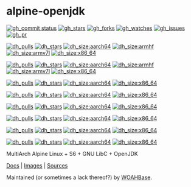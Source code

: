 # alpine-openjdk

[![gh_commit status][201]][151]
[![gh_stars][202]][152]
[![gh_forks][203]][153]
[![gh_watches][204]][154]
[![gh_issues][211]][161]
[![gh_pr][212]][162]

[![dh_pulls][705]][755]
[![dh_stars][706]][756]
[![dh_size:aarch64][708]][758]
[![dh_size:armhf][710]][760]
[![dh_size:armv7l][709]][759]
[![dh_size:x86_64][707]][757]

[![dh_pulls][805]][855]
[![dh_stars][806]][856]
[![dh_size:aarch64][808]][858]
[![dh_size:armhf][810]][860]
[![dh_size:armv7l][809]][859]
[![dh_size:x86_64][807]][857]

[![dh_pulls][905]][955]
[![dh_stars][906]][956]
[![dh_size:aarch64][908]][958]
[![dh_size:x86_64][907]][957]
<!--[![dh_size:armhf][910]][960]
[![dh_size:armv7l][909]][959]-->

[![dh_pulls][1005]][1055]
[![dh_stars][1006]][1056]
[![dh_size:aarch64][1008]][1058]
[![dh_size:x86_64][1007]][1057]
<!--[![dh_size:armhf][1010]][1060]
[![dh_size:armv7l][1009]][1059]-->

[![dh_pulls][1105]][1155]
[![dh_stars][1106]][1156]
[![dh_size:aarch64][1108]][1158]
[![dh_size:x86_64][1107]][1157]
<!--[![dh_size:armhf][1110]][1160]
[![dh_size:armv7l][1109]][1159]-->

[![dh_pulls][1405]][1455]
[![dh_stars][1406]][1456]
[![dh_size:aarch64][1408]][1458]
[![dh_size:x86_64][1407]][1457]
<!--[![dh_size:armhf][1410]][1460]
[![dh_size:armv7l][1409]][1459]-->

[![dh_pulls][1705]][1755]
[![dh_stars][1706]][1756]
[![dh_size:aarch64][1708]][1758]
[![dh_size:x86_64][1707]][1757]
<!--[![dh_size:armhf][1710]][1760]
[![dh_size:armv7l][1709]][1759]-->

[![dh_pulls][2105]][2155]
[![dh_stars][2106]][2156]
[![dh_size:aarch64][2108]][2158]
[![dh_size:x86_64][2107]][2157]
<!--[![dh_size:armhf][2110]][2160]
[![dh_size:armv7l][2109]][2159]-->

MultiArch Alpine Linux + S6 + GNU LibC + OpenJDK

[Docs][112] | [Images][155] | [Sources][151]

Maintained (or sometimes a lack thereof?) by [WOAHBase][110].

[110]: https://woahbase.online/
[112]: https://woahbase.online/images/alpine-openjdk8/

[151]: https://github.com/woahbase/alpine-openjdk
[152]: https://github.com/woahbase/alpine-openjdk/stargazers
[153]: https://github.com/woahbase/alpine-openjdk/network/members
[154]: https://github.com/woahbase/alpine-openjdk/watchers
[155]: https://hub.docker.com/r/woahbase/alpine-openjdk8

[161]: https://github.com/woahbase/alpine-openjdk/issues
[162]: https://github.com/woahbase/alpine-openjdk/pulls

[201]: https://img.shields.io/github/last-commit/woahbase/alpine-openjdk?color=brightgreen&style=flat-square&logo=github
[202]: https://img.shields.io/github/stars/woahbase/alpine-openjdk?color=brightgreen&style=flat-square&logo=github
[203]: https://img.shields.io/github/forks/woahbase/alpine-openjdk?color=brightgreen&style=flat-square&logo=github
[204]: https://img.shields.io/github/watchers/woahbase/alpine-openjdk?color=brightgreen&style=flat-square&logo=github

[211]: https://img.shields.io/github/issues/woahbase/alpine-openjdk?color=brightgreen&style=flat-square&logo=github
[212]: https://img.shields.io/github/issues-pr/woahbase/alpine-openjdk?color=brightgreen&style=flat-square&logo=github

[755]: https://hub.docker.com/r/woahbase/alpine-openjdk7
[756]: https://hub.docker.com/r/woahbase/alpine-openjdk7
[757]: https://hub.docker.com/r/woahbase/alpine-openjdk7/tags?name=x86_64&ordering=last_updated
[758]: https://hub.docker.com/r/woahbase/alpine-openjdk7/tags?name=aarch64&ordering=last_updated
[759]: https://hub.docker.com/r/woahbase/alpine-openjdk7/tags?name=armv7l&ordering=last_updated
[760]: https://hub.docker.com/r/woahbase/alpine-openjdk7/tags?name=armhf&ordering=last_updated

[705]: https://img.shields.io/docker/pulls/woahbase/alpine-openjdk7?color=brightgreen&style=flat-square&logo=docker&label=7.*
[706]: https://img.shields.io/docker/stars/woahbase/alpine-openjdk7?color=brightgreen&style=flat-square&logo=docker&label=stars
[707]: https://img.shields.io/docker/image-size/woahbase/alpine-openjdk7/x86_64?label=x86_64&color=brightgreen&style=flat-square&logo=docker
[708]: https://img.shields.io/docker/image-size/woahbase/alpine-openjdk7/aarch64?label=aarch64&color=brightgreen&style=flat-square&logo=docker
[709]: https://img.shields.io/docker/image-size/woahbase/alpine-openjdk7/armv7l?label=armv7l&color=brightgreen&style=flat-square&logo=docker
[710]: https://img.shields.io/docker/image-size/woahbase/alpine-openjdk7/armhf?label=armhf&color=brightgreen&style=flat-square&logo=docker

[855]: https://hub.docker.com/r/woahbase/alpine-openjdk8
[856]: https://hub.docker.com/r/woahbase/alpine-openjdk8
[857]: https://hub.docker.com/r/woahbase/alpine-openjdk8/tags?name=x86_64&ordering=last_updated
[858]: https://hub.docker.com/r/woahbase/alpine-openjdk8/tags?name=aarch64&ordering=last_updated
[859]: https://hub.docker.com/r/woahbase/alpine-openjdk8/tags?name=armv7l&ordering=last_updated
[860]: https://hub.docker.com/r/woahbase/alpine-openjdk8/tags?name=armhf&ordering=last_updated

[805]: https://img.shields.io/docker/pulls/woahbase/alpine-openjdk8?color=brightgreen&style=flat-square&logo=docker&label=8.*
[806]: https://img.shields.io/docker/stars/woahbase/alpine-openjdk8?color=brightgreen&style=flat-square&logo=docker&label=stars
[807]: https://img.shields.io/docker/image-size/woahbase/alpine-openjdk8/x86_64?label=x86_64&color=brightgreen&style=flat-square&logo=docker
[808]: https://img.shields.io/docker/image-size/woahbase/alpine-openjdk8/aarch64?label=aarch64&color=brightgreen&style=flat-square&logo=docker
[809]: https://img.shields.io/docker/image-size/woahbase/alpine-openjdk8/armv7l?label=armv7l&color=brightgreen&style=flat-square&logo=docker
[810]: https://img.shields.io/docker/image-size/woahbase/alpine-openjdk8/armhf?label=armhf&color=brightgreen&style=flat-square&logo=docker

[955]: https://hub.docker.com/r/woahbase/alpine-openjdk9
[956]: https://hub.docker.com/r/woahbase/alpine-openjdk9
[957]: https://hub.docker.com/r/woahbase/alpine-openjdk9/tags?name=x86_64&ordering=last_updated
[958]: https://hub.docker.com/r/woahbase/alpine-openjdk9/tags?name=aarch64&ordering=last_updated
[959]: https://hub.docker.com/r/woahbase/alpine-openjdk9/tags?name=armv7l&ordering=last_updated
[960]: https://hub.docker.com/r/woahbase/alpine-openjdk9/tags?name=armhf&ordering=last_updated

[905]: https://img.shields.io/docker/pulls/woahbase/alpine-openjdk9?color=brightgreen&style=flat-square&logo=docker&label=9.*
[906]: https://img.shields.io/docker/stars/woahbase/alpine-openjdk9?color=brightgreen&style=flat-square&logo=docker&label=stars
[907]: https://img.shields.io/docker/image-size/woahbase/alpine-openjdk9/x86_64?label=x86_64&color=brightgreen&style=flat-square&logo=docker
[908]: https://img.shields.io/docker/image-size/woahbase/alpine-openjdk9/aarch64?label=aarch64&color=brightgreen&style=flat-square&logo=docker
[909]: https://img.shields.io/docker/image-size/woahbase/alpine-openjdk9/armv7l?label=armv7l&color=brightgreen&style=flat-square&logo=docker
[910]: https://img.shields.io/docker/image-size/woahbase/alpine-openjdk9/armhf?label=armhf&color=brightgreen&style=flat-square&logo=docker

[1055]: https://hub.docker.com/r/woahbase/alpine-openjdk10
[1056]: https://hub.docker.com/r/woahbase/alpine-openjdk10
[1057]: https://hub.docker.com/r/woahbase/alpine-openjdk10/tags?name=x86_64&ordering=last_updated
[1058]: https://hub.docker.com/r/woahbase/alpine-openjdk10/tags?name=aarch64&ordering=last_updated
[1059]: https://hub.docker.com/r/woahbase/alpine-openjdk10/tags?name=armv7l&ordering=last_updated
[1060]: https://hub.docker.com/r/woahbase/alpine-openjdk10/tags?name=armhf&ordering=last_updated

[1005]: https://img.shields.io/docker/pulls/woahbase/alpine-openjdk10?color=brightgreen&style=flat-square&logo=docker&label=10.*
[1006]: https://img.shields.io/docker/stars/woahbase/alpine-openjdk10?color=brightgreen&style=flat-square&logo=docker&label=stars
[1007]: https://img.shields.io/docker/image-size/woahbase/alpine-openjdk10/x86_64?label=x86_64&color=brightgreen&style=flat-square&logo=docker
[1008]: https://img.shields.io/docker/image-size/woahbase/alpine-openjdk10/aarch64?label=aarch64&color=brightgreen&style=flat-square&logo=docker
[1009]: https://img.shields.io/docker/image-size/woahbase/alpine-openjdk10/armv7l?label=armv7l&color=brightgreen&style=flat-square&logo=docker
[1010]: https://img.shields.io/docker/image-size/woahbase/alpine-openjdk10/armhf?label=armhf&color=brightgreen&style=flat-square&logo=docker

[1155]: https://hub.docker.com/r/woahbase/alpine-openjdk11
[1156]: https://hub.docker.com/r/woahbase/alpine-openjdk11
[1157]: https://hub.docker.com/r/woahbase/alpine-openjdk11/tags?name=x86_64&ordering=last_updated
[1158]: https://hub.docker.com/r/woahbase/alpine-openjdk11/tags?name=aarch64&ordering=last_updated
[1159]: https://hub.docker.com/r/woahbase/alpine-openjdk11/tags?name=armv7l&ordering=last_updated
[1160]: https://hub.docker.com/r/woahbase/alpine-openjdk11/tags?name=armhf&ordering=last_updated

[1105]: https://img.shields.io/docker/pulls/woahbase/alpine-openjdk11?color=brightgreen&style=flat-square&logo=docker&label=11.*
[1106]: https://img.shields.io/docker/stars/woahbase/alpine-openjdk11?color=brightgreen&style=flat-square&logo=docker&label=stars
[1107]: https://img.shields.io/docker/image-size/woahbase/alpine-openjdk11/x86_64?label=x86_64&color=brightgreen&style=flat-square&logo=docker
[1108]: https://img.shields.io/docker/image-size/woahbase/alpine-openjdk11/aarch64?label=aarch64&color=brightgreen&style=flat-square&logo=docker
[1109]: https://img.shields.io/docker/image-size/woahbase/alpine-openjdk11/armv7l?label=armv7l&color=brightgreen&style=flat-square&logo=docker
[1110]: https://img.shields.io/docker/image-size/woahbase/alpine-openjdk11/armhf?label=armhf&color=brightgreen&style=flat-square&logo=docker

[1455]: https://hub.docker.com/r/woahbase/alpine-openjdk14
[1456]: https://hub.docker.com/r/woahbase/alpine-openjdk14
[1457]: https://hub.docker.com/r/woahbase/alpine-openjdk14/tags?name=x86_64&ordering=last_updated
[1458]: https://hub.docker.com/r/woahbase/alpine-openjdk14/tags?name=aarch64&ordering=last_updated
[1459]: https://hub.docker.com/r/woahbase/alpine-openjdk14/tags?name=armv7l&ordering=last_updated
[1460]: https://hub.docker.com/r/woahbase/alpine-openjdk14/tags?name=armhf&ordering=last_updated

[1405]: https://img.shields.io/docker/pulls/woahbase/alpine-openjdk14?color=brightgreen&style=flat-square&logo=docker&label=14.*
[1406]: https://img.shields.io/docker/stars/woahbase/alpine-openjdk14?color=brightgreen&style=flat-square&logo=docker&label=stars
[1407]: https://img.shields.io/docker/image-size/woahbase/alpine-openjdk14/x86_64?label=x86_64&color=brightgreen&style=flat-square&logo=docker
[1408]: https://img.shields.io/docker/image-size/woahbase/alpine-openjdk14/aarch64?label=aarch64&color=brightgreen&style=flat-square&logo=docker
[1409]: https://img.shields.io/docker/image-size/woahbase/alpine-openjdk14/armv7l?label=armv7l&color=brightgreen&style=flat-square&logo=docker
[1410]: https://img.shields.io/docker/image-size/woahbase/alpine-openjdk14/armhf?label=armhf&color=brightgreen&style=flat-square&logo=docker

[1755]: https://hub.docker.com/r/woahbase/alpine-openjdk17
[1756]: https://hub.docker.com/r/woahbase/alpine-openjdk17
[1757]: https://hub.docker.com/r/woahbase/alpine-openjdk17/tags?name=x86_64&ordering=last_updated
[1758]: https://hub.docker.com/r/woahbase/alpine-openjdk17/tags?name=aarch64&ordering=last_updated
[1759]: https://hub.docker.com/r/woahbase/alpine-openjdk17/tags?name=armv7l&ordering=last_updated
[1760]: https://hub.docker.com/r/woahbase/alpine-openjdk17/tags?name=armhf&ordering=last_updated

[1705]: https://img.shields.io/docker/pulls/woahbase/alpine-openjdk17?color=brightgreen&style=flat-square&logo=docker&label=17.*
[1706]: https://img.shields.io/docker/stars/woahbase/alpine-openjdk17?color=brightgreen&style=flat-square&logo=docker&label=stars
[1707]: https://img.shields.io/docker/image-size/woahbase/alpine-openjdk17/x86_64?label=x86_64&color=brightgreen&style=flat-square&logo=docker
[1708]: https://img.shields.io/docker/image-size/woahbase/alpine-openjdk17/aarch64?label=aarch64&color=brightgreen&style=flat-square&logo=docker
[1709]: https://img.shields.io/docker/image-size/woahbase/alpine-openjdk17/armv7l?label=armv7l&color=brightgreen&style=flat-square&logo=docker
[1710]: https://img.shields.io/docker/image-size/woahbase/alpine-openjdk17/armhf?label=armhf&color=brightgreen&style=flat-square&logo=docker

[2155]: https://hub.docker.com/r/woahbase/alpine-openjdk21
[2156]: https://hub.docker.com/r/woahbase/alpine-openjdk21
[2157]: https://hub.docker.com/r/woahbase/alpine-openjdk21/tags?name=x86_64&ordering=last_updated
[2158]: https://hub.docker.com/r/woahbase/alpine-openjdk21/tags?name=aarch64&ordering=last_updated
[2159]: https://hub.docker.com/r/woahbase/alpine-openjdk21/tags?name=armv7l&ordering=last_updated
[2160]: https://hub.docker.com/r/woahbase/alpine-openjdk21/tags?name=armhf&ordering=last_updated

[2105]: https://img.shields.io/docker/pulls/woahbase/alpine-openjdk21?color=brightgreen&style=flat-square&logo=docker&label=21.*
[2106]: https://img.shields.io/docker/stars/woahbase/alpine-openjdk21?color=brightgreen&style=flat-square&logo=docker&label=stars
[2107]: https://img.shields.io/docker/image-size/woahbase/alpine-openjdk21/x86_64?label=x86_64&color=brightgreen&style=flat-square&logo=docker
[2108]: https://img.shields.io/docker/image-size/woahbase/alpine-openjdk21/aarch64?label=aarch64&color=brightgreen&style=flat-square&logo=docker
[2109]: https://img.shields.io/docker/image-size/woahbase/alpine-openjdk21/armv7l?label=armv7l&color=brightgreen&style=flat-square&logo=docker
[2110]: https://img.shields.io/docker/image-size/woahbase/alpine-openjdk21/armhf?label=armhf&color=brightgreen&style=flat-square&logo=docker
